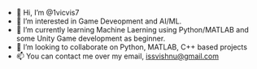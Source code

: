 - 👋 Hi, I’m @1vicvis7
- 👀 I’m interested in Game Deveopment and AI/ML.
- 🌱 I’m currently learning Machine Laerning using Python/MATLAB and some Unity Game development as beginner.
- 💞️ I’m looking to collaborate on Python, MATLAB, C++ based projects
- 📫 You can contact me over my email, issvishnu@gmail.com

<!---
1vicvis7/1vicvis7 is a ✨ special ✨ repository because its `README.md` (this file) appears on your GitHub profile.
You can click the Preview link to take a look at your changes.
--->
